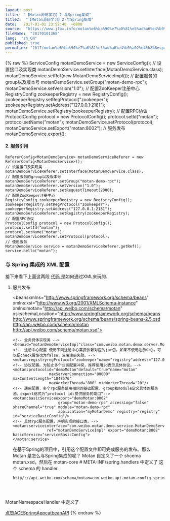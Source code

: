 ```yaml
---
layout: post
title:  "【Motan源码学习】2-与Spring集成"
title2:  "【Motan源码学习】2-与Spring集成"
date:   2017-01-01 23:57:48  +0800
source:  "https://www.jfox.info/motan%e6%ba%90%e7%a0%81%e5%ad%a6%e4%b9%a02%e4%b8%8espring%e9%9b%86%e6%88%90.html"
fileName:  "20170101368"
lang:  "zh_CN"
published: true
permalink: "2017/motan%e6%ba%90%e7%a0%81%e5%ad%a6%e4%b9%a02%e4%b8%8espring%e9%9b%86%e6%88%90.html"
---
```

{% raw %}
ServiceConfig<MotanDemoService> motanDemoService = new ServiceConfig<MotanDemoService>();
    // 设置接口及实现类
    motanDemoService.setInterface(MotanDemoService.class);
    motanDemoService.setRef(new MotanDemoServiceImpl());
    // 配置服务的group以及版本号
    motanDemoService.setGroup("motan-demo-rpc");
    motanDemoService.setVersion("1.0");
    // 配置ZooKeeper注册中心
    RegistryConfig zookeeperRegistry = new RegistryConfig();
    zookeeperRegistry.setRegProtocol("zookeeper");
    zookeeperRegistry.setAddress("127.0.0.1:2181");
    motanDemoService.setRegistry(zookeeperRegistry);
    // 配置RPC协议
    ProtocolConfig protocol = new ProtocolConfig();
    protocol.setId("motan");
    protocol.setName("motan");
    motanDemoService.setProtocol(protocol);
    motanDemoService.setExport("motan:8002");
    // 服务发布
    motanDemoService.export();
    

####  2. 服务引用 

    RefererConfig<MotanDemoService> motanDemoServiceReferer = new RefererConfig<MotanDemoService>();
    // 设置接口及实现类
    motanDemoServiceReferer.setInterface(MotanDemoService.class);
    // 配置服务的group以及版本号
    motanDemoServiceReferer.setGroup("motan-demo-rpc");
    motanDemoServiceReferer.setVersion("1.0");
    motanDemoServiceReferer.setRequestTimeout(2000);
    // 配置ZooKeeper注册中心
    RegistryConfig zookeeperRegistry = new RegistryConfig();
    zookeeperRegistry.setRegProtocol("zookeeper");
    zookeeperRegistry.setAddress("127.0.0.1:2181");
    motanDemoServiceReferer.setRegistry(zookeeperRegistry);
    // 配置RPC协议
    ProtocolConfig protocol = new ProtocolConfig();
    protocol.setId("motan");
    protocol.setName("motan");
    motanDemoServiceReferer.setProtocol(protocol);
    // 使用服务
    MotanDemoService service = motanDemoServiceReferer.getRef();
    service.hello("motan");
    

###  与 Spring 集成的 XML 配置 

 接下来看下上面这两段 [ 代码 ](https://www.jfox.info/go.php?url=http://www.liuhaihua.cn/archives/tag/%e4%bb%a3%e7%a0%81) 是如何通过XML来玩的. 

 1. 服务发布 

    <beansxmlns="http://www.springframework.org/schema/beans"
           xmlns:xsi="http://www.w3.org/2001/XMLSchema-instance"
           xmlns:motan="http://api.weibo.com/schema/motan"
           xsi:schemaLocation="http://www.springframework.org/schema/beans http://www.springframework.org/schema/beans/spring-beans-2.5.xsd
           http://api.weibo.com/schema/motan http://api.weibo.com/schema/motan.xsd">
    
        <!-- 业务具体实现类 -->
        <beanid="motanDemoServiceImpl"class="com.weibo.motan.demo.server.MotanDemoServiceImpl"/>
        <!-- 注册中心配置 使用不同注册中心需要依赖对应的jar包。如果不使用注册中心，可以把check属性改为false，忽略注册失败。-->
        <motan:registryregProtocol="zookeeper"name="registry"address="127.0.0.1:2181"/> 
        <!-- 协议配置。为防止多个业务配置冲突，推荐使用id表示具体协议。-->
        <motan:protocolid="demoMotan"default="true"name="motan"
                        maxServerConnection="80000" maxContentLength="1048576"
                        maxWorkerThread="800" minWorkerThread="20"/>
        <!-- 通用配置，多个rpc服务使用相同的基础配置. group和module定义具体的服务池。export格式为“protocol id:提供服务的端口”-->
        <motan:basicServiceexport="demoMotan:8002"
                            group="motan-demo-rpc" accessLog="false" shareChannel="true" module="motan-demo-rpc"
                            application="myMotanDemo" registry="registry" id="serviceBasicConfig"/>
        <!-- 具体rpc服务配置，声明实现的接口类。-->
        <motan:serviceinterface="com.weibo.motan.demo.service.MotanDemoService"
                       ref="motanDemoServiceImpl" export="demoMotan:8002" basicService="serviceBasicConfig">
        </motan:service>
    </beans>
    
    在基于Spring的项目中，引用这个配置文件即可完成服务的发布。那么 Motan 是怎么与Spring集成的呢？
    Motan 自定义了一个 shcema motan.xsd，然后在 motan-core # META-INF/spring.handlers 中定义了 这个 schema 的 handler.
    ```sh
    http/://api.weibo.com/schema/motan=com.weibo.api.motan.config.springsupport.MotanNamespaceHandler
    

 

  MotanNamespaceHandler 中定义了 
  
  
[点赞](void(0))[ACE](https://www.jfox.info/go.php?url=http://ju.outofmemory.cn/tag/ACE/)[Spring](https://www.jfox.info/go.php?url=http://ju.outofmemory.cn/tag/Spring/)[App](https://www.jfox.info/go.php?url=http://ju.outofmemory.cn/tag/App/)[cat](https://www.jfox.info/go.php?url=http://ju.outofmemory.cn/tag/cat/)[bean](https://www.jfox.info/go.php?url=http://ju.outofmemory.cn/tag/bean/)[API](https://www.jfox.info/go.php?url=http://ju.outofmemory.cn/tag/API/)
{% endraw %}

